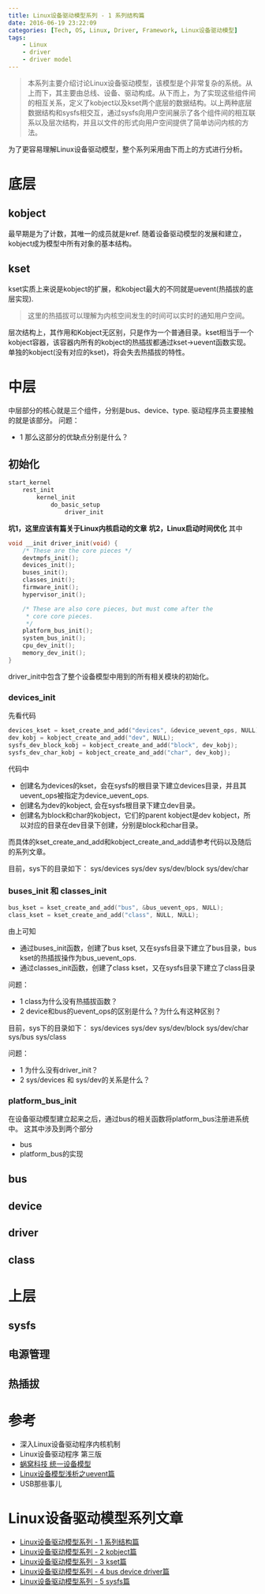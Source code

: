 ```yaml
---
title: Linux设备驱动模型系列 - 1 系列结构篇
date: 2016-06-19 23:22:09
categories: [Tech, OS, Linux, Driver, Framework, Linux设备驱动模型]
tags:
	- Linux
	- driver
	- driver model
---
```


<blockquote class="blockquote-center">
本系列主要介绍讨论Linux设备驱动模型，该模型是个非常复杂的系统。从上而下，其主要由总线、设备、驱动构成。从下而上，为了实现这些组件间的相互关系，定义了kobject以及kset两个底层的数据结构。以上两种底层数据结构和sysfs相交互，通过sysfs向用户空间展示了各个组件间的相互联系以及层次结构，并且以文件的形式向用户空间提供了简单访问内核的方法。
</blockquote>

为了更容易理解Linux设备驱动模型，整个系列采用由下而上的方式进行分析。
<!--more-->

# 底层
## kobject
最早期是为了计数，其唯一的成员就是kref. 随着设备驱动模型的发展和建立，kobject成为模型中所有对象的基本结构。

## kset
kset实质上来说是kobject的扩展，和kobject最大的不同就是uevent(热插拔的底层实现).
> 这里的热插拔可以理解为内核空间发生的时间可以实时的通知用户空间。

层次结构上，其作用和Kobject无区别，只是作为一个普通目录。kset相当于一个kobject容器，该容器内所有的kobject的热插拔都通过kset->uevent函数实现。单独的kobject(没有对应的kset)，将会失去热插拔的特性。

# 中层
中层部分的核心就是三个组件，分别是bus、device、type. 驱动程序员主要接触的就是该部分。
问题：
* 1 那么这部分的优缺点分别是什么？

## 初始化
```c
start_kernel
	rest_init
		kernel_init
			do_basic_setup
				driver_init
```
**坑1，这里应该有篇关于Linux内核启动的文章**
**坑2，Linux启动时间优化**
其中
```c
void __init driver_init(void) {
    /* These are the core pieces */
    devtmpfs_init();
    devices_init();
    buses_init();  
    classes_init();
    firmware_init();
    hypervisor_init();

    /* These are also core pieces, but must come after the
     * core core pieces.
     */
    platform_bus_init();
    system_bus_init();
    cpu_dev_init();
    memory_dev_init();
}
```
driver_init中包含了整个设备模型中用到的所有相关模块的初始化。

### devices_init
先看代码
```c
devices_kset = kset_create_and_add("devices", &device_uevent_ops, NULL);
dev_kobj = kobject_create_and_add("dev", NULL);
sysfs_dev_block_kobj = kobject_create_and_add("block", dev_kobj);
sysfs_dev_char_kobj = kobject_create_and_add("char", dev_kobj);
```
代码中
* 创建名为devices的kset，会在sysfs的根目录下建立devices目录，并且其uevent_ops被指定为device_uevent_ops.
* 创建名为dev的kobject, 会在sysfs根目录下建立dev目录。
* 创建名为block和char的kobject，它们的parent kobject是dev kobject，所以对应的目录在dev目录下创建，分别是block和char目录。

而具体的kset_create_and_add和kobject_create_and_add请参考代码以及随后的系列文章。

目前，sys下的目录如下：
sys/devices
sys/dev
sys/dev/block
sys/dev/char

### buses_init 和 classes_init
```c
bus_kset = kset_create_and_add("bus", &bus_uevent_ops, NULL);
class_kset = kset_create_and_add("class", NULL, NULL);
```
由上可知
* 通过buses_init函数，创建了bus kset, 又在sysfs目录下建立了bus目录，bus kset的热插拔操作为bus_uevent_ops.
* 通过classes_init函数，创建了class kset，又在sysfs目录下建立了class目录

问题： 
* 1 class为什么没有热插拔函数？
* 2 device和bus的uevent_ops的区别是什么？为什么有这种区别？

目前，sys下的目录如下：
sys/devices
sys/dev
sys/dev/block
sys/dev/char
sys/bus
sys/class

问题：
* 1 为什么没有driver_init？
* 2 sys/devices 和 sys/dev的关系是什么？

### platform_bus_init
在设备驱动模型建立起来之后，通过bus的相关函数将platform_bus注册进系统中。
这其中涉及到两个部分
* bus
* platform_bus的实现

## bus

## device

## driver

## class

# 上层
## sysfs

## 电源管理

## 热插拔

# 参考

* 深入Linux设备驱动程序内核机制
* Linux设备驱动程序 第三版
* [蜗窝科技 统一设备模型](http://www.wowotech.net/sort/device_model)
* [Linux设备模型浅析之uevent篇](http://wenku.baidu.com/view/3f08de275901020207409cd4.html)
* USB那些事儿

# Linux设备驱动模型系列文章
* [Linux设备驱动模型系列 - 1 系列结构篇]()
* [Linux设备驱动模型系列 - 2 kobject篇](http://hoastyle.github.io/2016/06/19/Linux%E8%AE%BE%E5%A4%87%E9%A9%B1%E5%8A%A8%E6%A8%A1%E5%9E%8B%E7%B3%BB%E5%88%97/Linux%E8%AE%BE%E5%A4%87%E9%A9%B1%E5%8A%A8%E6%A8%A1%E5%9E%8B%E7%B3%BB%E5%88%97-2-kobject%E7%AF%87/)
* [Linux设备驱动模型系列 - 3 kset篇](http://hoastyle.github.io/2016/06/19/Linux%E8%AE%BE%E5%A4%87%E9%A9%B1%E5%8A%A8%E6%A8%A1%E5%9E%8B%E7%B3%BB%E5%88%97/Linux%E8%AE%BE%E5%A4%87%E9%A9%B1%E5%8A%A8%E6%A8%A1%E5%9E%8B%E7%B3%BB%E5%88%97-3-kset%E7%AF%87/)
* [Linux设备驱动模型系列 - 4 bus device driver篇](http://hoastyle.github.io/2016/06/19/Linux%E8%AE%BE%E5%A4%87%E9%A9%B1%E5%8A%A8%E6%A8%A1%E5%9E%8B%E7%B3%BB%E5%88%97/Linux%E8%AE%BE%E5%A4%87%E9%A9%B1%E5%8A%A8%E6%A8%A1%E5%9E%8B%E7%B3%BB%E5%88%97-4-bus-device-driver%E7%AF%87/)
* [Linux设备驱动模型系列 - 5 sysfs篇](http://hoastyle.github.io/2016/06/19/Linux%E8%AE%BE%E5%A4%87%E9%A9%B1%E5%8A%A8%E6%A8%A1%E5%9E%8B%E7%B3%BB%E5%88%97/Linux%E8%AE%BE%E5%A4%87%E9%A9%B1%E5%8A%A8%E6%A8%A1%E5%9E%8B%E7%B3%BB%E5%88%97-5-sysfs%E7%AF%87/)
